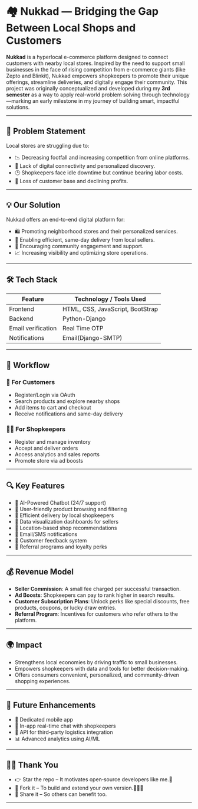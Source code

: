 # 🏘️ Nukkad — Bridging the Gap Between Local Shops and Customers

**Nukkad** is a hyperlocal e-commerce platform designed to connect customers with nearby local stores. Inspired by the need to support small businesses in the face of rising competition from e-commerce giants (like Zepto and Blinkit), Nukkad empowers shopkeepers to promote their unique offerings, streamline deliveries, and digitally engage their community.
This project was originally conceptualized and developed during my **3rd semester** as a way to apply real-world problem solving through technology—marking an early milestone in my journey of building smart, impactful solutions.

---

## 🧩 Problem Statement

Local stores are struggling due to:
- 📉 Decreasing footfall and increasing competition from online platforms.
- 🔗 Lack of digital connectivity and personalized discovery.
- 🕒 Shopkeepers face idle downtime but continue bearing labor costs.
- 💸 Loss of customer base and declining profits.

---

## 💡 Our Solution

Nukkad offers an end-to-end digital platform for:
- 🛍️ Promoting neighborhood stores and their personalized services.
- 🚚 Enabling efficient, same-day delivery from local sellers.
- 👥 Encouraging community engagement and support.
- 📈 Increasing visibility and optimizing store operations.

---

## 🛠️ Tech Stack

| Feature                  | Technology / Tools Used              |
|--------------------------|--------------------------------------|
| Frontend                 | HTML, CSS, JavaScript, BootStrap     |
| Backend                  | Python-Django                        |
| Email verification       | Real Time OTP                        |
| Notifications            | Email(Django-SMTP)                   |

---

## 🔁 Workflow

### 🛒 For Customers
- Register/Login via OAuth
- Search products and explore nearby shops
- Add items to cart and checkout
- Receive notifications and same-day delivery

### 🧑‍💼 For Shopkeepers
- Register and manage inventory
- Accept and deliver orders
- Access analytics and sales reports
- Promote store via ad boosts

---

## 🔍 Key Features

- 🧠 AI-Powered Chatbot (24/7 support)
- 🛒 User-friendly product browsing and filtering
- 🛵 Efficient delivery by local shopkeepers
- 🧾 Data visualization dashboards for sellers
- 📍 Location-based shop recommendations
- 🔔 Email/SMS notifications
- 💬 Customer feedback system
- 🎁 Referral programs and loyalty perks

---

## 💰 Revenue Model

- **Seller Commission**: A small fee charged per successful transaction.
- **Ad Boosts**: Shopkeepers can pay to rank higher in search results.
- **Customer Subscription Plans**: Unlock perks like special discounts, free products, coupons, or lucky draw entries.
- **Referral Program**: Incentives for customers who refer others to the platform.

---

## 🌍 Impact

- Strengthens local economies by driving traffic to small businesses.
- Empowers shopkeepers with data and tools for better decision-making.
- Offers consumers convenient, personalized, and community-driven shopping experiences.

---

## 🔮 Future Enhancements

- 📱 Dedicated mobile app
- 💬 In-app real-time chat with shopkeepers
- 🔗 API for third-party logistics integration
- 📊 Advanced analytics using AI/ML


---

## 🙏🏻 Thank You

* 👉 Star the repo – It motivates open‑source developers like me.🙂
* 🍴 Fork it – To build and extend your own version.🧑🏻‍💻
* 📢 Share it – So others can benefit too.

---